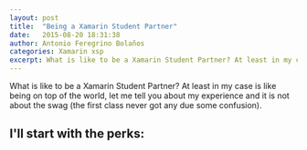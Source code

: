 ```yaml
---
layout: post
title:  "Being a Xamarin Student Partner"
date:   2015-08-20 18:31:38
author: Antonio Feregrino Bolaños
categories: Xamarin xsp
excerpt: What is like to be a Xamarin Student Partner? At least in my case is like being on top of the world, let me tell you about my experience. 
---
```

What is like to be a Xamarin Student Partner? At least in my case is like being on top of the world, let me tell you about my experience and it is not about the swag (the first class never got any due some confusion).

I'll start with the perks:
 - 